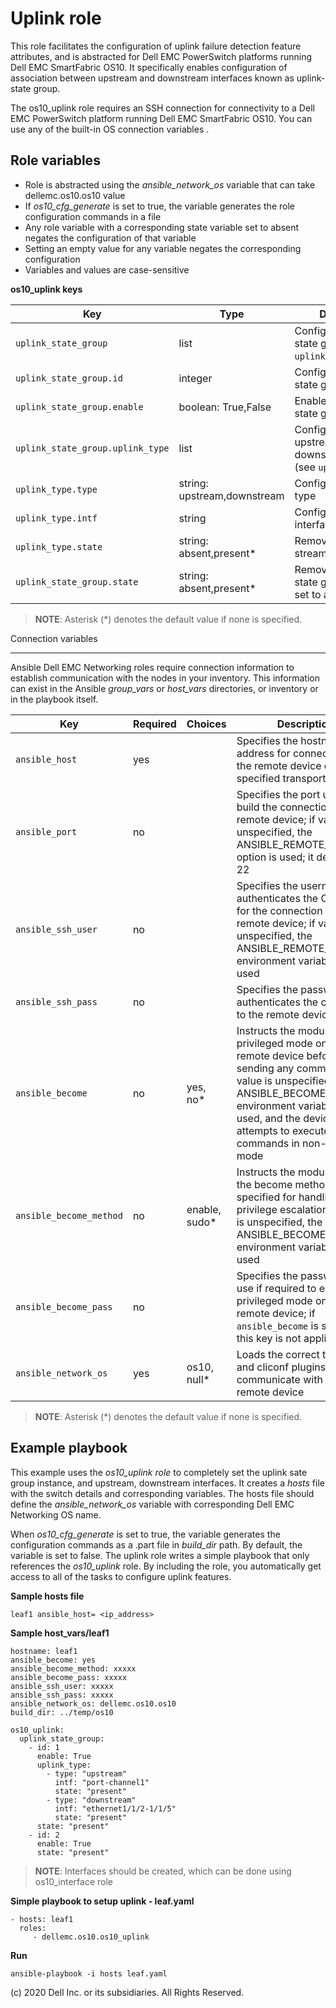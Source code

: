 Uplink role
===========

This role facilitates the configuration of uplink failure detection feature attributes, and is abstracted for Dell EMC PowerSwitch platforms running Dell EMC SmartFabric OS10. It specifically enables configuration of  association between upstream and downstream interfaces known as uplink-state group.

The os10_uplink role requires an SSH connection for connectivity to a Dell EMC PowerSwitch platform running Dell EMC SmartFabric OS10. You can use any of the built-in OS connection variables .

Role variables
--------------

- Role is abstracted using the *ansible_network_os* variable that can take dellemc.os10.os10 value
- If *os10_cfg_generate* is set to true, the variable generates the role configuration commands in a file
- Any role variable with a corresponding state variable set to absent negates the configuration of that variable
- Setting an empty value for any variable negates the corresponding configuration
- Variables and values are case-sensitive

**os10_uplink keys**

| Key        | Type                      | Description                                             | Support               |
|------------|---------------------------|---------------------------------------------------------|-----------------------|
| ``uplink_state_group`` | list | Configure the uplink state group (see ``uplink_state_group.*``) | os10 |
| ``uplink_state_group.id`` | integer | Configure the uplink state group instance | os10 |
| ``uplink_state_group.enable`` | boolean: True,False | Enable the uplink state group instance | os10 |
| ``uplink_state_group.uplink_type`` | list | Configure the upstream & downstream attribute (see ``uplink_type.*``) | os10 |
| ``uplink_type.type`` | string: upstream,downstream | Configure the uplink type | os10 |
| ``uplink_type.intf`` | string | Configure the uplink interface | os10 |
| ``uplink_type.state`` | string: absent,present\* | Removes the uplink stream if set to absent | os10 |
| ``uplink_state_group.state`` | string: absent,present\* | Removes the uplink state group instance if set to absent | os10 |

> **NOTE**: Asterisk (\*) denotes the default value if none is specified. 

Connection variables
********************

Ansible Dell EMC Networking roles require connection information to establish communication with the nodes in your inventory. This information can exist in the Ansible *group_vars* or *host_vars* directories, or inventory or in the playbook itself.

| Key         | Required | Choices    | Description                                         |
|-------------|----------|------------|-----------------------------------------------------|
| ``ansible_host`` | yes      |            | Specifies the hostname or address for connecting to the remote device over the specified transport |
| ``ansible_port`` | no       |            | Specifies the port used to build the connection to the remote device; if value is unspecified, the ANSIBLE_REMOTE_PORT option is used; it defaults to 22 |
| ``ansible_ssh_user`` | no       |            | Specifies the username that authenticates the CLI login for the connection to the remote device; if value is unspecified, the ANSIBLE_REMOTE_USER environment variable value is used  |
| ``ansible_ssh_pass`` | no       |            | Specifies the password that authenticates the connection to the remote device |
| ``ansible_become`` | no       | yes, no\*   | Instructs the module to enter privileged mode on the remote device before sending any commands; if value is unspecified, the ANSIBLE_BECOME environment variable value is used, and the device attempts to execute all commands in non-privileged mode |
| ``ansible_become_method`` | no       | enable, sudo\*   | Instructs the module to allow the become method to be specified for handling privilege escalation; if value is unspecified, the ANSIBLE_BECOME_METHOD environment variable value is used |
| ``ansible_become_pass`` | no       |            | Specifies the password to use if required to enter privileged mode on the remote device; if ``ansible_become`` is set to no this key is not applicable |
| ``ansible_network_os`` | yes      | os10, null\*  | Loads the correct terminal and cliconf plugins to communicate with the remote device |

> **NOTE**: Asterisk (\*) denotes the default value if none is specified.


Example playbook
----------------

This example uses the *os10_uplink role* to completely set the uplink sate group instance, and upstream, downstream interfaces. It creates a *hosts* file with the switch details and corresponding variables. The hosts file should define the *ansible_network_os* variable with corresponding Dell EMC Networking OS name. 

When *os10_cfg_generate* is set to true, the variable generates the configuration commands as a .part file in *build_dir* path. By default, the variable is set to false. The uplink role writes a simple playbook that only references the *os10_uplink* role. By including the role, you automatically get access to all of the tasks to configure uplink features. 

**Sample hosts file**
 
    leaf1 ansible_host= <ip_address> 

**Sample host_vars/leaf1**

    hostname: leaf1
    ansible_become: yes
    ansible_become_method: xxxxx
    ansible_become_pass: xxxxx
    ansible_ssh_user: xxxxx
    ansible_ssh_pass: xxxxx
    ansible_network_os: dellemc.os10.os10
    build_dir: ../temp/os10
	  
    os10_uplink:
      uplink_state_group:
        - id: 1
          enable: True
          uplink_type:
            - type: "upstream"
              intf: "port-channel1"
              state: "present"
            - type: "downstream"
              intf: "ethernet1/1/2-1/1/5"
              state: "present"
          state: "present"
        - id: 2
          enable: True
          state: "present"

> **NOTE**: Interfaces should be created, which can be done using os10_interface role
 
**Simple playbook to setup uplink - leaf.yaml**

    - hosts: leaf1
      roles:
         - dellemc.os10.os10_uplink

**Run**

    ansible-playbook -i hosts leaf.yaml

(c) 2020 Dell Inc. or its subsidiaries. All Rights Reserved.
